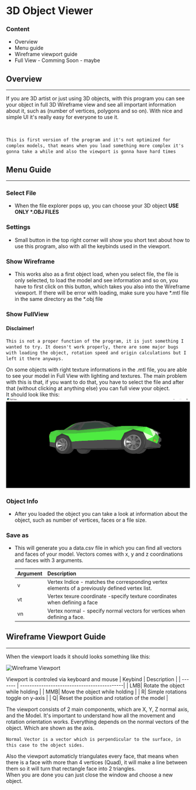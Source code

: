 # 3D Object Viewer

### Content
- Overview
- Menu guide
- Wireframe viewport guide
- Full View - Comming Soon - maybe
## Overview
---
If you are 3D artist or just using 3D objects, with this program you can see your object in full 3D Wireframe view and see all important information about it, such as (number of vertices, polygons and so on). With nice and simple UI it's really easy for everyone to use it.

<br>

    This is first version of the program and it's not optimized for complex models, that means when you load something more complex it's gonna take a while and also the viewport is gonna have hard times

## Menu Guide
---
### Select File
-   When the file explorer pops up, you can choose your 3D object <b>USE ONLY *.OBJ FILES</b>
### Settings
-   Small button in the top right corner will show you short text about how to use this program, also with all the keybinds used in the viewport.
### Show Wireframe
-   This works also as a first object load, when you select file, the file is only selected, to load the model and see information and so on, you have to first click on this button, which takes you also into the Wireframe viewport. If there will be error with loading, make sure you have *.mtl file in the same directory as the *.obj file
### Show FullView
#### <b>Disclaimer!</b>
    This is not a proper function of the program, it is just something I wanted to try. It doesn't work properly, there are some major bugs with loading the object, rotation speed and origin calculations but I left it there anyways.
On some objects with right texture informations in the .mtl file, you are able to see your model in Full View with lighting and textures. The main problem with this is that, if you want to do that, you have to select the file and after that (without clicking at anything else) you can full view your object.
<br>It should look like this:
![Fullview Viewport](Images/Fullview.png)

### Object Info
- After you loaded the object you can take a look at information about the object, such as number of vertices, faces or a file size.
### Save as
- This will generate you a data.csv file in which you can find all vectors and faces of your model. Vectors comes with x, y and z coordinations and faces with 3 arguments.

    | Argument | Description                    				|
    | ------- | --------------------------------------------|
    | v| Vertex Indice - matches the corresponding vertex elements of a previously defined vertex list.                |
    | vt| Vertex texure coordinate -specify texture coordinates when defining a face				|
    | vn| Vertex normal - specify normal vectors for vertices when defining a face.		|
## Wireframe Viewport Guide
---
When the viewport loads it should looks something like this:

![Wireframe Viewport](ViewPort.png)


Viewport is controled via keyboard and mouse
| Keybind | Description                    				|
| ------- | --------------------------------------------|
| LMB| Rotate the object while holding 					|
| MMB| Move the object while holding	                |
| R| Simple rotations toggle on y-axis					|
| Q| Reset the position and rotation of the model		|


The viewport consists of 2 main components, which are X, Y, Z normal axis, and the Model. It's important to understand how all the movement and rotation orientation works. Everything depends on the normal vectors of the object. Which are shown as the axis.

    Normal Vector is a vector which is perpendicular to the surface, in this case to the object sides.

Also the viewport automaticly triangulates every face, that means when there is a face with more than 4 vertices (Quad), it will make a line between them so it will turn that rectangle face into 2 triangles.<br>
When you are done you can just close the window and choose a new object.
